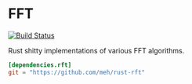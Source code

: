 FFT
===
[![Build Status](https://travis-ci.org/meh/rust-bdf.svg?branch=master)](https://travis-ci.org/meh/rust-bdf)

Rust shitty implementations of various FFT algorithms.

```toml
[dependencies.rft]
git = "https://github.com/meh/rust-rft"
```
